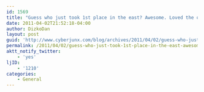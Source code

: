 ```yaml
---
id: 1569
title: "Guess who just took 1st place in the east? Awesome. Loved the ovi dance too."
date: 2011-04-02T21:52:18-04:00
author: DizkoDan
layout: post
guid: 'http://www.cyberjunx.com/blog/archives/2011/04/02/guess-who-just-took-1st-place-in-the-east-awesome-loved-the-ovi-dance-too/'
permalink: /2011/04/02/guess-who-just-took-1st-place-in-the-east-awesome-loved-the-ovi-dance-too/
aktt_notify_twitter:
    - 'yes'
ljID:
    - '1210'
categories:
    - General
---
```


<div class="posterous_autopost"></div>